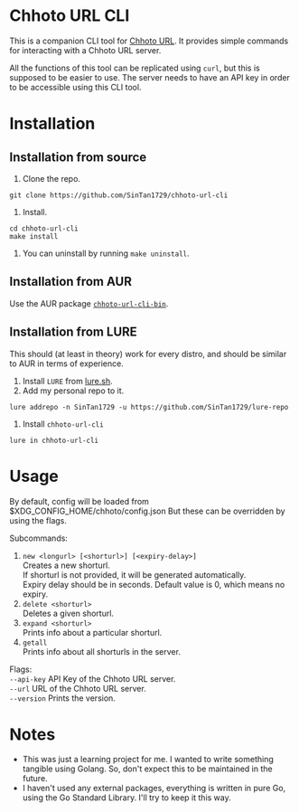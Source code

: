 # Chhoto URL CLI
This is a companion CLI tool for [Chhoto URL](https://github.com/SinTan1729/chhoto-url). It provides simple commands for interacting with
a Chhoto URL server.

All the functions of this tool can be replicated using `curl`, but this is supposed to be easier to use. The server needs to have an API key
in order to be accessible using this CLI tool.

# Installation
## Installation from source
1. Clone the repo.
```
git clone https://github.com/SinTan1729/chhoto-url-cli
```
1. Install.
```
cd chhoto-url-cli
make install
```
1. You can uninstall by running `make uninstall`.

## Installation from AUR
Use the AUR package [`chhoto-url-cli-bin`](https://aur.archlinux.org/packages/chhoto-url-cli-bin).

## Installation from LURE
This should (at least in theory) work for every distro, and should be similar to AUR in terms of experience.
1. Install `LURE` from [lure.sh](https://lure.sh).
1. Add my personal repo to it.
```
lure addrepo -n SinTan1729 -u https://github.com/SinTan1729/lure-repo
```
1. Install `chhoto-url-cli`
```
lure in chhoto-url-cli
```

# Usage
By default, config will be loaded from $XDG_CONFIG_HOME/chhoto/config.json
But these can be overridden by using the flags.

Subcommands:
1.  `new <longurl> [<shorturl>] [<expiry-delay>]`  
    Creates a new shorturl.  
    If shorturl is not provided, it will be generated automatically.  
    Expiry delay should be in seconds. Default value is 0, which means no expiry.
1.  `delete <shorturl>`  
    Deletes a given shorturl.
1.  `expand <shorturl>`  
    Prints info about a particular shorturl.
1.  `getall`  
    Prints info about all shorturls in the server.

Flags:  
    `--api-key`    API Key of the Chhoto URL server.  
    `--url`        URL of the Chhoto URL server.  
    `--version`    Prints the version.

# Notes
- This was just a learning project for me. I wanted to write something tangible using Golang. So, don't expect this to be maintained in the future.
- I haven't used any external packages, everything is written in pure Go, using the Go Standard Library. I'll try to keep it this way.
